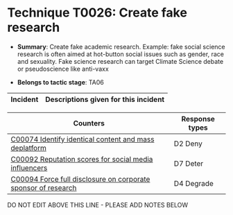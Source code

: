 # Technique T0026: Create fake research

* **Summary**: Create fake academic research. Example: fake social science research is often aimed at hot-button social issues such as gender, race and sexuality. Fake science research can target Climate Science debate or pseudoscience like anti-vaxx

* **Belongs to tactic stage**: TA06


| Incident | Descriptions given for this incident |
| -------- | -------------------- |



| Counters | Response types |
| -------- | -------------- |
| [C00074 Identify identical content and mass deplatform](../counters/C00074.md) | D2 Deny |
| [C00092 Reputation scores for social media influencers](../counters/C00092.md) | D7 Deter |
| [C00094 Force full disclosure on corporate sponsor of research](../counters/C00094.md) | D4 Degrade |


DO NOT EDIT ABOVE THIS LINE - PLEASE ADD NOTES BELOW